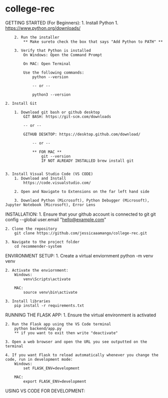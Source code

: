 # college-rec
GETTING STARTED (For Beginners):
    1. Install Python 
        1. https://www.python.org/downloads/ 

        2. Run the installer
            ** Make sureto check the box that says "Add Python to PATH" **

        3. Verify that Python is installed
            On Windows: Open the Command Prompt

            On MAC: Open Terminal

            Use the following commands: 
                python --version

                -- or --

                python3 --version

    2. Install Git

        1. Download git bash or github desktop 
            GIT BASH: https://git-scm.com/downloads

            -- or --

            GITHUB DESKTOP: https://desktop.github.com/download/ 

                -- or -- 

                ** FOR MAC **
                    git --version
                    IF NOT ALREADY INSTALLED brew install git
                
            
    3. Install Visual Studio Code (VS CODE)
        1. Download and Install
            https://code.visualstudio.com/

        2. Open and Navigate to Extensions on the far left hand side

        3. Downlaod Python (Microsoft), Python Debugger (Microsoft), Jupyter Notebook (Microsoft), Error Lens

        



INSTALLATION:
    1. Ensure that your github account is connected to git
        git config --global user.email "hello@example.com"

    2. Clone the repository
        git clone https://github.com/jessicaaamango/college-rec.git

    3. Navigate to the project folder
        cd recommender-system




ENVIRONMENT SETUP:
    1. Create a virtual enviornment
        python -m venv venv

    2. Activate the enviornment:
        Windows:
            venv\Scripts\activate
        
        MAC: 
            source venv\bin\activate
    
    3. Install libraries
        pip install -r requirements.txt

        
        
RUNNING THE FLASK APP:
    1. Ensure the virtual environment is activated

    2. Run the Flask app using the VS Code terminal
        python backend/app.py
        ** if you want to exit then write "deactivate"

    3. Open a web browser and open the URL you see outputted on the terminal

    4. If you want Flask to reload automatically whenever you change the code, run in development mode:
        Windows:
            set FLASK_ENV=development

        MAC:
            export FLASK_ENV=development



USING VS CODE FOR DEVELOPMENT:
